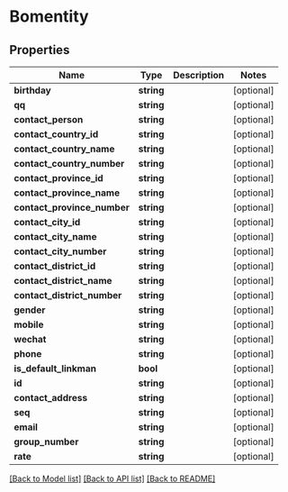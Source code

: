 # Bomentity

## Properties
Name | Type | Description | Notes
------------ | ------------- | ------------- | -------------
**birthday** | **string** |  | [optional] 
**qq** | **string** |  | [optional] 
**contact_person** | **string** |  | [optional] 
**contact_country_id** | **string** |  | [optional] 
**contact_country_name** | **string** |  | [optional] 
**contact_country_number** | **string** |  | [optional] 
**contact_province_id** | **string** |  | [optional] 
**contact_province_name** | **string** |  | [optional] 
**contact_province_number** | **string** |  | [optional] 
**contact_city_id** | **string** |  | [optional] 
**contact_city_name** | **string** |  | [optional] 
**contact_city_number** | **string** |  | [optional] 
**contact_district_id** | **string** |  | [optional] 
**contact_district_name** | **string** |  | [optional] 
**contact_district_number** | **string** |  | [optional] 
**gender** | **string** |  | [optional] 
**mobile** | **string** |  | [optional] 
**wechat** | **string** |  | [optional] 
**phone** | **string** |  | [optional] 
**is_default_linkman** | **bool** |  | [optional] 
**id** | **string** |  | [optional] 
**contact_address** | **string** |  | [optional] 
**seq** | **string** |  | [optional] 
**email** | **string** |  | [optional] 
**group_number** | **string** |  | [optional] 
**rate** | **string** |  | [optional] 

[[Back to Model list]](../README.md#documentation-for-models) [[Back to API list]](../README.md#documentation-for-api-endpoints) [[Back to README]](../README.md)


